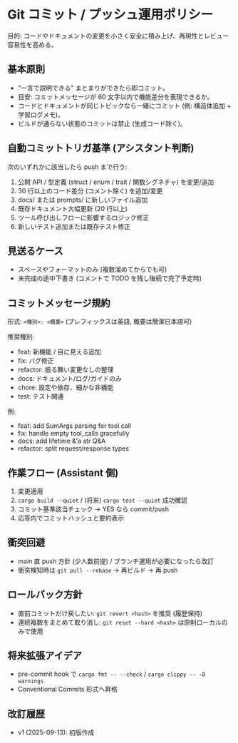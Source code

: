 # Git コミット / プッシュ運用ポリシー

目的: コードやドキュメントの変更を小さく安全に積み上げ、再現性とレビュー容易性を高める。

## 基本原則
- "一言で説明できる" まとまりができたら即コミット。
- 目安: コミットメッセージが 60 文字以内で機能差分を表現できるか。
- コードとドキュメントが同じトピックなら一緒にコミット (例: 構造体追加 + 学習ログメモ)。
- ビルドが通らない状態のコミットは禁止 (生成コード除く)。

## 自動コミットトリガ基準 (アシスタント判断)
次のいずれかに該当したら push まで行う:
1. 公開 API / 型定義 (struct / enum / trait / 関数シグネチャ) を変更/追加
2. 30 行以上のコード差分 (コメント除く) を追加/変更
3. docs/ または prompts/ に新しいファイル追加
4. 既存ドキュメント大幅更新 (20 行以上)
5. ツール呼び出しフローに影響するロジック修正
6. 新しいテスト追加または既存テスト修正

## 見送るケース
- スペースやフォーマットのみ (複数溜めてからでも可)
- 未完成の途中下書き (コメントで TODO を残し後続で完了予定時)

## コミットメッセージ規約
形式: `<種別>: <概要>`  (プレフィックスは英語, 概要は簡潔日本語可)

推奨種別:
- feat: 新機能 / 目に見える追加
- fix: バグ修正
- refactor: 振る舞い変更なしの整理
- docs: ドキュメント/ログ/ガイドのみ
- chore: 設定や依存、細かな非機能
- test: テスト関連

例:
- feat: add SumArgs parsing for tool call
- fix: handle empty tool_calls gracefully
- docs: add lifetime &'a str Q&A
- refactor: split request/response types

## 作業フロー (Assistant 側)
1. 変更適用
2. `cargo build --quiet` / (将来) `cargo test --quiet` 成功確認
3. コミット基準該当チェック → YES なら commit/push
4. 応答内でコミットハッシュと要約表示

## 衝突回避
- main 直 push 方針 (少人数前提) / ブランチ運用が必要になったら改訂
- 衝突検知時は `git pull --rebase` → 再ビルド → 再 push

## ロールバック方針
- 直前コミットだけ戻したい: `git revert <hash>` を推奨 (履歴保持)
- 連続複数をまとめて取り消し: `git reset --hard <hash>` は原則ローカルのみで使用

## 将来拡張アイデア
- pre-commit hook で `cargo fmt -- --check` / `cargo clippy -- -D warnings`
- Conventional Commits 形式へ昇格

## 改訂履歴
- v1 (2025-09-13): 初版作成
